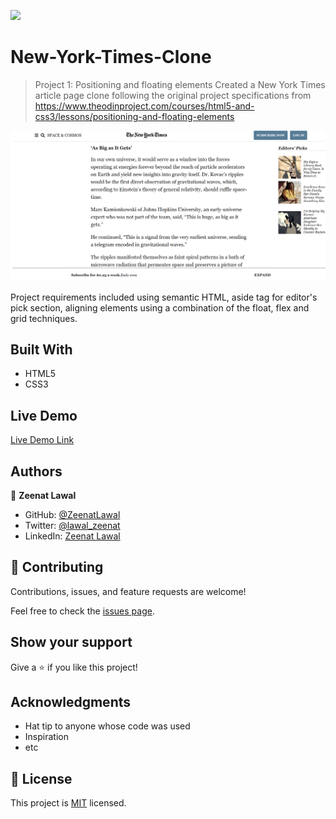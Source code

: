 ![](https://img.shields.io/badge/Microverse-blueviolet)

#  New-York-Times-Clone

> Project 1: Positioning and floating elements
Created a New York Times article page clone following the original project specifications from https://www.theodinproject.com/courses/html5-and-css3/lessons/positioning-and-floating-elements

![screenshot](images/nyt-page.png)

Project requirements included using semantic HTML, aside tag for editor's pick section, aligning elements using a combination of the float, flex and grid techniques.

## Built With

- HTML5
- CSS3

## Live Demo

[Live Demo Link](https://zeenatlawal.github.io/New-York-Times-Clone/)

## Authors

👤 **Zeenat Lawal**

- GitHub: [@ZeenatLawal](https://github.com/ZeenatLawal)
- Twitter: [@lawal_zeenat](https://twitter.com/lawal_zeenat)
- LinkedIn: [Zeenat Lawal](https://www.linkedin.com/in/zeenat-lawal-665872120/)

## 🤝 Contributing

Contributions, issues, and feature requests are welcome!

Feel free to check the [issues page](https://github.com/ZeenatLawal/New-York-Times-Clone/issues/2).

## Show your support

Give a ⭐️ if you like this project!

## Acknowledgments

- Hat tip to anyone whose code was used
- Inspiration
- etc

## 📝 License

This project is [MIT](https://github.com/git/git-scm.com/blob/master/MIT-LICENSE.txt) licensed.

